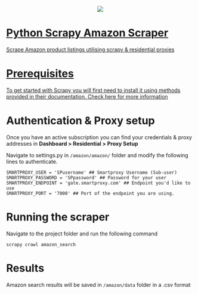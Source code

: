 <p align="center">
<a href="https://dashboard.smartproxy.com/?page=residential-proxies&utm_source=socialorganic&utm_medium=social&utm_campaign=resi_trial_GITHUB"><img src="https://i.imgur.com/opsHIEZ.png"</a>
</p>


# Python Scrapy Amazon Scraper
Scrape Amazon product listings utilising scrapy &amp; residential proxies

# Prerequisites
To get started with Scrapy you will first need to install it using methods provided in their documentation. [Check here for more information](https://docs.scrapy.org/en/latest/intro/install.html)

# Authentication & Proxy setup

Once you have an active subscription you can find your credentials & proxy addresses in **Dashboard > Residential > Proxy Setup**

Navigate to settings.py in `/amazon/amazon/` folder and modify the following lines to authenticate.

```
SMARTPROXY_USER = 'SPusername' ## Smartproxy Username (Sub-user)
SMARTPROXY_PASSWORD = 'SPpassword' ## Password for your user
SMARTPROXY_ENDPOINT = 'gate.smartproxy.com' ## Endpoint you'd like to use
SMARTPROXY_PORT = '7000' ## Port of the endpoint you are using.
```

# Running the scraper

Navigate to the project folder and run the following command

```
scrapy crawl amazon_search
```

# Results

Amazon search results will be saved in `/amazon/data` folder in a .csv format
